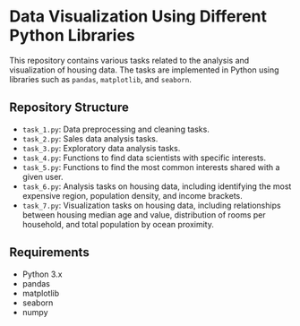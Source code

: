 # Data Visualization Using Different Python Libraries

This repository contains various tasks related to the analysis and visualization of housing data. The tasks are implemented in Python using libraries such as `pandas`, `matplotlib`, and `seaborn`.

## Repository Structure

- `task_1.py`: Data preprocessing and cleaning tasks.
- `task_2.py`: Sales data analysis tasks.
- `task_3.py`: Exploratory data analysis tasks.
- `task_4.py`: Functions to find data scientists with specific interests.
- `task_5.py`: Functions to find the most common interests shared with a given user.
- `task_6.py`: Analysis tasks on housing data, including identifying the most expensive region, population density, and income brackets.
- `task_7.py`: Visualization tasks on housing data, including relationships between housing median age and value, distribution of rooms per household, and total population by ocean proximity.

## Requirements

- Python 3.x
- pandas
- matplotlib
- seaborn
- numpy
